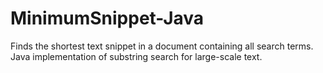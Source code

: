 # MinimumSnippet-Java
Finds the shortest text snippet in a document containing all search terms. Java implementation of substring search for large-scale text.
